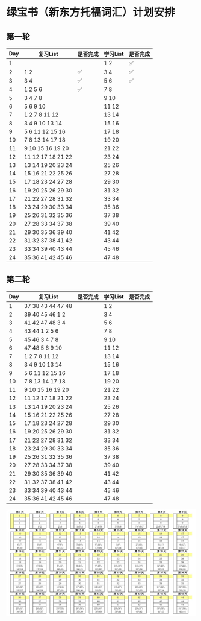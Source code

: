 # 绿宝书（新东方托福词汇）计划安排



## 第一轮

| Day  | 复习List          | 是否完成           | 学习List | 是否完成           |
| ---- | ----------------- | ------------------ | -------- | ------------------ |
| 1    |                   |                    | 1 2      | :white_check_mark: |
| 2    | 1 2               | :white_check_mark: | 3 4      | :white_check_mark: |
| 3    | 3 4               | :white_check_mark: | 5 6      | :white_check_mark: |
| 4    | 1 2 5 6           | :white_check_mark: | 7 8      |                    |
| 5    | 3 4 7 8           |                    | 9 10     |                    |
| 6    | 5 6 9 10          |                    | 11 12    |                    |
| 7    | 1 2 7 8 11 12     |                    | 13 14    |                    |
| 8    | 3 4 9 10 13 14    |                    | 15 16    |                    |
| 9    | 5 6 11 12 15 16   |                    | 17 18    |                    |
| 10   | 7 8 13 14 17 18   |                    | 19 20    |                    |
| 11   | 9 10 15 16 19 20  |                    | 21 22    |                    |
| 12   | 11 12 17 18 21 22 |                    | 23 24    |                    |
| 13   | 13 14 19 20 23 24 |                    | 25 26    |                    |
| 14   | 15 16 21 22 25 26 |                    | 27 28    |                    |
| 15   | 17 18 23 24 27 28 |                    | 29 30    |                    |
| 16   | 19 20 25 26 29 30 |                    | 31 32    |                    |
| 17   | 21 22 27 28 31 32 |                    | 33 34    |                    |
| 18   | 23 24 29 30 33 34 |                    | 35 36    |                    |
| 19   | 25 26 31 32 35 36 |                    | 37 38    |                    |
| 20   | 27 28 33 34 37 38 |                    | 39 40    |                    |
| 21   | 29 30 35 36 39 40 |                    | 41 42    |                    |
| 22   | 31 32 37 38 41 42 |                    | 43 44    |                    |
| 23   | 33 34 39 40 43 44 |                    | 45 46    |                    |
| 24   | 35 36 41 42 45 46 |                    | 47 48    |                    |



## 第二轮

| Day  | 复习List          | 是否完成 | 学习List | 是否完成 |
| ---- | ----------------- | -------- | -------- | -------- |
| 1    | 37 38 43 44 47 48 |          | 1 2      |          |
| 2    | 39 40 45 46 1 2   |          | 3 4      |          |
| 3    | 41 42 47 48 3 4   |          | 5 6      |          |
| 4    | 43 44 1 2 5 6     |          | 7 8      |          |
| 5    | 45 46 3 4 7 8     |          | 9 10     |          |
| 6    | 47 48 5 6 9 10    |          | 11 12    |          |
| 7    | 1 2 7 8 11 12     |          | 13 14    |          |
| 8    | 3 4 9 10 13 14    |          | 15 16    |          |
| 9    | 5 6 11 12 15 16   |          | 17 18    |          |
| 10   | 7 8 13 14 17 18   |          | 19 20    |          |
| 11   | 9 10 15 16 19 20  |          | 21 22    |          |
| 12   | 11 12 17 18 21 22 |          | 23 24    |          |
| 13   | 13 14 19 20 23 24 |          | 25 26    |          |
| 14   | 15 16 21 22 25 26 |          | 27 28    |          |
| 15   | 17 18 23 24 27 28 |          | 29 30    |          |
| 16   | 19 20 25 26 29 30 |          | 31 32    |          |
| 17   | 21 22 27 28 31 32 |          | 33 34    |          |
| 18   | 23 24 29 30 33 34 |          | 35 36    |          |
| 19   | 25 26 31 32 35 36 |          | 37 38    |          |
| 20   | 27 28 33 34 37 38 |          | 39 40    |          |
| 21   | 29 30 35 36 39 40 |          | 41 42    |          |
| 22   | 31 32 37 38 41 42 |          | 43 44    |          |
| 23   | 33 34 39 40 43 44 |          | 45 46    |          |
| 24   | 35 36 41 42 45 46 |          | 47 48    |          |















![image-20230715181203427](https://raw.githubusercontent.com/Zhu-Shatong/cloudimg/master/img/image-20230715181203427.png)

